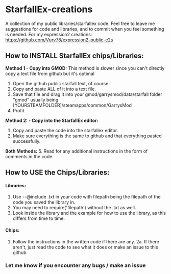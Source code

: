 # StarfallEx-creations
A collection of my public libraries/starfallex code.
Feel free to leave me suggestions for code and libraries, and to commit when you feel something is needed.
For my expression2 creations: https://github.com/Vurv78/expression2-public-e2s

## How to INSTALL StarfallEx chips/Libraries:
__Method 1 - Copy into GMOD:__
  This method is slower since you can't directly copy a text file from github but it's optimal
  1. Open the github public starfall text, of course.
  2. Copy and paste ALL of it into a text file.
  3. Save that file and drag it into your gmod/garrysmod/data/starfall folder
    "gmod" usually being [YOURSTEAMFOLDER]/steamapps/common/GarrysMod
  4. Profit

__Method 2: - Copy into the StarfallEx editor:__
  1. Copy and paste the code into the starfallex editor.
  2. Make sure everything is the same to github and that everything pasted successfully.

__Both Methods:__
5. Read for any additional instructions in the form of comments in the code.
## How to USE the Chips/Libraries:
  #### Libraries:
  1. Use --@include <filepath>.txt in your code with filepath being the filepath of the code you saved the library in.
  2. You may need to require('filepath') without the .txt as well.
  3. Look inside the library and the example for how to use the library, as this differs from time to time.
  #### Chips:
  1. Follow the instructions in the written code if there are any.
  2a. If there aren't, just read the code to see what it does or make an issue to this github.
### Let me know if you encounter any bugs / make an issue

